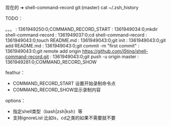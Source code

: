 
现在的
➜  shell-command-record git:(master) cat ~/.zsh_history

TODO：

。。。
: 1361949250:0;COMMAND_RECORD_START
: 1361949034:0;mkdir shell-command-record
: 1361949037:0;cd shell-command-record
: 1361949043:0;touch README.md
: 1361949043:0;git init
: 1361949043:0;git add README.md
: 1361949043:0;git commit -m "first commit"
: 1361949043:0;git remote add origin https://github.com/i5ting/shell-command-record.git
: 1361949043:0;git push -u origin master
: 1361949281:0;COMMAND_RECORD_SHOW


feathur：

- COMMAND_RECORD_START 设置开始录制命令点
- COMMAND_RECORD_SHOW显示录制内容

options：

- 指定shell类型（bash|zsh|ksh）等
- 支持ignoreList  比如ls，cd之类的如果不需要就不要


